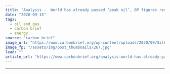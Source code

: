 ```yaml
---
title: "Analysis -  World has already passed ‘peak oil’, BP figures reveal"
date: "2020-09-15"
tags: 
  - oil and gas
  - carbon brief
  - energy
source: "carbon brief"
image_url: "https://www.carbonbrief.org/wp-content/uploads/2020/09/Silhouette-of-oil-wells-in-desert-at-sunset-Texas-USA-583x372.jpg"
image_fp: "/assets/img/post_thumbnails/267.jpg"
lead: ""
article_url: "https://www.carbonbrief.org/analysis-world-has-already-passed-peak-oil-bp-figures-reveal"
---
```


---
